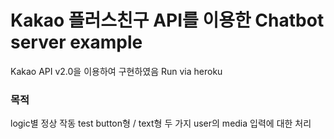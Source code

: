 # Kakao 플러스친구 API를 이용한 Chatbot server example

Kakao API v2.0을 이용하여 구현하였음
Run via heroku

### 목적

logic별 정상 작동 test
button형 / text형 두 가지
user의 media 입력에 대한 처리
